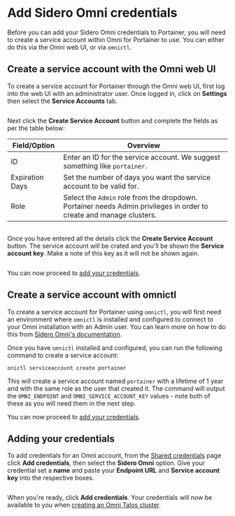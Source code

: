 # Add Sidero Omni credentials

Before you can add your Sidero Omni credentials to Portainer, you will need to create a service account within Omni for Portainer to use. You can either do this via the Omni web UI, or via `omnictl`.

## Create a service account with the Omni web UI

To create a service account for Portainer through the Omni web UI, first log into the web UI with an administrator user. Once logged in, click on **Settings** then select the **Service Accounts** tab.

<figure><img src="../../../.gitbook/assets/2.26-settings-credentials-omni-service-webui-1.png" alt=""><figcaption></figcaption></figure>

Next click the **Create Service Account** button and complete the fields as per the table below:

| Field/Option    | Overview                                                                                                            |
| --------------- | ------------------------------------------------------------------------------------------------------------------- |
| ID              | Enter an ID for the service account. We suggest something like `portainer`.                                         |
| Expiration Days | Set the number of days you want the service account to be valid for.                                                |
| Role            | Select the `Admin` role from the dropdown. Portainer needs Admin privileges in order to create and manage clusters. |



<figure><img src="../../../.gitbook/assets/2.26-settings-credentials-omni-service-webui-2.png" alt=""><figcaption></figcaption></figure>

Once you have entered all the details click the **Create Service Account** button. The service account will be crated and you'll be shown the **Service account key**. Make a note of this key as it will not be shown again.

<figure><img src="../../../.gitbook/assets/2.26-settings-credentials-omni-service-webui-3.png" alt=""><figcaption></figcaption></figure>

You can now proceed to [add your credentials](omni.md#adding-your-credentials).

## Create a service account with omnictl

To create a service account for Portainer using `omnictl`, you will first need an environment where `omnictl` is installed and configured to connect to your Omni installation with an Admin user. You can learn more on how to do this from [Sidero Omni's documentation](https://omni.siderolabs.com/how-to-guides/install-and-configure-omnictl).

Once you have `omnictl` installed and configured, you can run the following command to create a service account:

```
onictl serviceaccount create portainer
```

This will create a service account named `portainer` with a lifetime of 1 year and with the same role as the user that created it. The command will output the `OMNI_ENDPOINT` and `OMNI_SERVICE_ACCOUNT_KEY` values - note both of these as you will need them in the next step.

You can now proceed to [add your credentials](omni.md#adding-your-credentials).

## Adding your credentials

To add credentials for an Omni account, from the [Shared credentials](./) page click **Add credentials**, then select the **Sidero Omni** option. Give your credential set a **name** and paste your **Endpoint URL** and **Service account key** into the respective boxes.

<figure><img src="../../../.gitbook/assets/2.26-settings-credentials-omni-add.png" alt=""><figcaption></figcaption></figure>

When you're ready, click **Add credentials**. Your credentials will now be available to you when [creating an Omni Talos cluster](../../environments/add/kube-create/omni.md).
